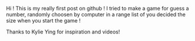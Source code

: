 Hi !
This is my really first post on github !
I tried to make a game for guess a number, randomly choosen by computer in a range list of you decided the size when you start the game !

Thanks to Kylie Ying for inspiration and videos!
